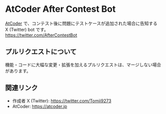 # AtCoder After Contest Bot

[AtCoder](https://atcoder.jp/) で、コンテスト後に問題にテストケースが追加された場合に告知する X (Twitter) bot です。  
https://twitter.com/AfterContestBot

## プルリクエストについて

機能・コードに大幅な変更・拡張を加えるプルリクエストは、マージしない場合があります。

## 関連リンク

- 作成者 X (Twitter): https://twitter.com/Tomii9273
- AtCoder: https://atcoder.jp
